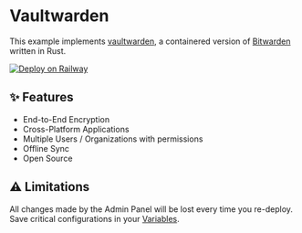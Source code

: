 # Vaultwarden

This example implements [vaultwarden](https://github.com/dani-garcia/vaultwarden/wiki), a containered version of [Bitwarden](https://bitwarden.com) written in Rust.

[![Deploy on Railway](https://railway.app/button.svg)](https://railway.app/new/template/vaultwarden)

## ✨ Features

- End-to-End Encryption
- Cross-Platform Applications
- Multiple Users / Organizations with permissions
- Offline Sync
- Open Source

## ⚠️ Limitations

All changes made by the Admin Panel will be lost every time you re-deploy. Save critical configurations in your [Variables](https://github.com/dani-garcia/vaultwarden/blob/main/.env.template).
